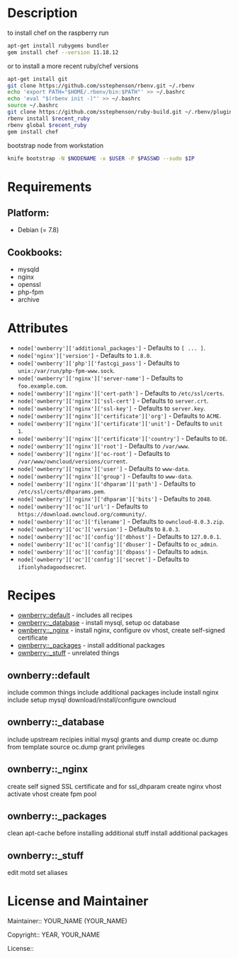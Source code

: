 # Description

to install chef on the raspberry run

```bash
apt-get install rubygems bundler
gem install chef --version 11.18.12
```

or to install a more recent ruby/chef versions

```bash
apt-get install git
git clone https://github.com/sstephenson/rbenv.git ~/.rbenv
echo 'export PATH="$HOME/.rbenv/bin:$PATH"' >> ~/.bashrc
echo 'eval "$(rbenv init -)"' >> ~/.bashrc
source ~/.bashrc
git clone https://github.com/sstephenson/ruby-build.git ~/.rbenv/plugins/ruby-build
rbenv install $recent_ruby
rbenv global $recent_ruby
gem install chef
```

bootstrap node from workstation

```bash
knife bootstrap -N $NODENAME -x $USER -P $PASSWD --sudo $IP
```
# Requirements

## Platform:

* Debian (= 7.8)

## Cookbooks:

* mysqld
* nginx
* openssl
* php-fpm
* archive

# Attributes

* `node['ownberry']['additional_packages']` -  Defaults to `[ ... ]`.
* `node['nginx']['version']` -  Defaults to `1.8.0`.
* `node['ownberry']['php']['fastcgi_pass']` -  Defaults to `unix:/var/run/php-fpm-www.sock`.
* `node['ownberry']['nginx']['server-name']` -  Defaults to `foo.example.com`.
* `node['ownberry']['nginx']['cert-path']` -  Defaults to `/etc/ssl/certs`.
* `node['ownberry']['nginx']['ssl-cert']` -  Defaults to `server.crt`.
* `node['ownberry']['nginx']['ssl-key']` -  Defaults to `server.key`.
* `node['ownberry']['nginx']['certificate']['org']` -  Defaults to `ACME`.
* `node['ownberry']['nginx']['certificate']['unit']` -  Defaults to `unit 1`.
* `node['ownberry']['nginx']['certificate']['country']` -  Defaults to `DE`.
* `node['ownberry']['nginx']['root']` -  Defaults to `/var/www`.
* `node['ownberry']['nginx']['oc-root']` -  Defaults to `/var/www/owncloud/versions/current`.
* `node['ownberry']['nginx']['user']` -  Defaults to `www-data`.
* `node['ownberry']['nginx']['group']` -  Defaults to `www-data`.
* `node['ownberry']['nginx']['dhparam']['path']` -  Defaults to `/etc/ssl/certs/dhparams.pem`.
* `node['ownberry']['nginx']['dhparam']['bits']` -  Defaults to `2048`.
* `node['ownberry']['oc']['url']` -  Defaults to `https://download.owncloud.org/community/`.
* `node['ownberry']['oc']['filename']` -  Defaults to `owncloud-8.0.3.zip`.
* `node['ownberry']['oc']['version']` -  Defaults to `8.0.3`.
* `node['ownberry']['oc']['config']['dbhost']` -  Defaults to `127.0.0.1`.
* `node['ownberry']['oc']['config']['dbuser']` -  Defaults to `oc_admin`.
* `node['ownberry']['oc']['config']['dbpass']` -  Defaults to `admin`.
* `node['ownberry']['oc']['config']['secret']` -  Defaults to `ifionlyhadagoodsecret`.

# Recipes

* [ownberry::default](#ownberrydefault) - includes all recipes
* [ownberry::_database](#ownberry_database) - install mysql, setup oc database
* [ownberry::_nginx](#ownberry_nginx) - install nginx, configure ov vhost, create self-signed certificate
* [ownberry::_packages](#ownberry_packages) - install additional packages
* [ownberry::_stuff](#ownberry_stuff) - unrelated things

## ownberry::default

include common things
include additional packages
include install nginx
include setup mysql
download/install/configure owncloud

## ownberry::_database

include upstream recipies
initial mysql grants and dump
create oc.dump from template
source oc.dump
grant privileges

## ownberry::_nginx

create self signed SSL certificate
and for ssl_dhparam
create nginx vhost
activate vhost
create fpm pool

## ownberry::_packages

clean apt-cache before installing additional stuff
install additional packages

## ownberry::_stuff

edit motd
set aliases

# License and Maintainer

Maintainer:: YOUR_NAME (YOUR_NAME)

Copyright:: YEAR, YOUR_NAME

License::
